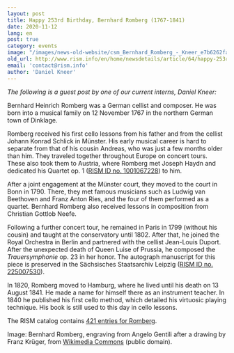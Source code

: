 ```yaml
---
layout: post
title: Happy 253rd Birthday, Bernhard Romberg (1767-1841)
date: 2020-11-12
lang: en
post: true
category: events
image: "/images/news-old-website/csm_Bernhard_Romberg_-_Kneer_e7b6262fa2.jpg"
old_url: http://www.rism.info/en/home/newsdetails/article/64/happy-253rd-birthday-bernhard-romberg-1767-1841.html
email: 'contact@rism.info'
author: 'Daniel Kneer'
---
```


_The following is a guest post by one of our current interns, Daniel Kneer:&nbsp;_   
  
Bernhard Heinrich Romberg was a German cellist and composer. He was born into a musical family on 12 November 1767 in the northern German town of Dinklage.   
  
Romberg received his first cello lessons from his father and from the cellist Johann Konrad Schlick in Münster. His early musical career is hard to separate from that of his cousin Andreas, who was just a few months older than him. They traveled together throughout Europe on concert tours. These also took them to Austria, where Romberg met Joseph Haydn and dedicated his Quartet op. 1 ([RISM ID no. 1001067228](https://opac.rism.info/search?id=1001067228&View=rism)) to him.   
  
After a joint engagement at the Münster court, they moved to the court in Bonn in 1790. There, they met famous musicians such as Ludwig van Beethoven and Franz Anton Ries, and the four of them performed as a quartet. Bernhard Romberg also received lessons in composition from Christian Gottlob Neefe.   
  
Following a further concert tour, he remained in Paris in 1799 (without his cousin) and taught at the conservatory until 1802. After that, he joined the Royal Orchestra in Berlin and partnered with the cellist Jean-Louis Duport. After the unexpected death of Queen Luise of Prussia, he composed the _Trauersymphonie_ op. 23 in her honor. The autograph manuscript for this piece is preserved in the Sächsisches Staatsarchiv Leipzig ([RISM ID no. 225007530](https://opac.rism.info/search?id=225007530&View=rism)).   
  
In 1820, Romberg moved to Hamburg, where he lived until his death on 13 August 1841. He made a name for himself there as an instrument teacher. In 1840 he published his first cello method, which detailed his virtuosic playing technique. His book is still used to this day in cello lessons.&nbsp;   
  
The RISM catalog contains [421 entries for Romberg](https://opac.rism.info/metaopac/search?View=rism&author=Romberg+Bernhard+Heinrich).&nbsp;   
  
  
  
Image: Bernhard Romberg, engraving from Angelo Gentili after a drawing by Franz Krüger, from [Wikimedia Commons](https://commons.wikimedia.org/wiki/File:Bernhard_Romberg,_Angelo_Gentili_Stich_nach_Zeichnung_von_Franz_Kr%C3%BCger.jpg) (public domain).

&nbsp;

&nbsp;

